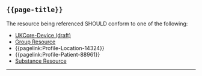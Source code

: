 ## <code>{{page-title}}</code>

The resource being referenced SHOULD conform to one of the following:
* [UKCore-Device (draft)](https://simplifier.net/guide/UKCoreImplementationGuideAssetsinDevelopment/Home/ProfilesandExtensions/ProfileUKCore-Device?version=current)
* [Group Resource](https://hl7.org/fhir/R4/group.html)
* {{pagelink:Profile-Location-14324}}
* {{pagelink:Profile-Patient-88961}}
* [Substance Resource](https://hl7.org/fhir/R4/substance.html)

---